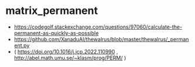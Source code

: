 # matrix_permanent

- https://codegolf.stackexchange.com/questions/97060/calculate-the-permanent-as-quickly-as-possible
- https://github.com/XanaduAI/thewalrus/blob/master/thewalrus/_permanent.py
- ( https://doi.org/10.1016/j.jcp.2022.110990 , http://abel.math.umu.se/~klasm/prog/PERM/ )
